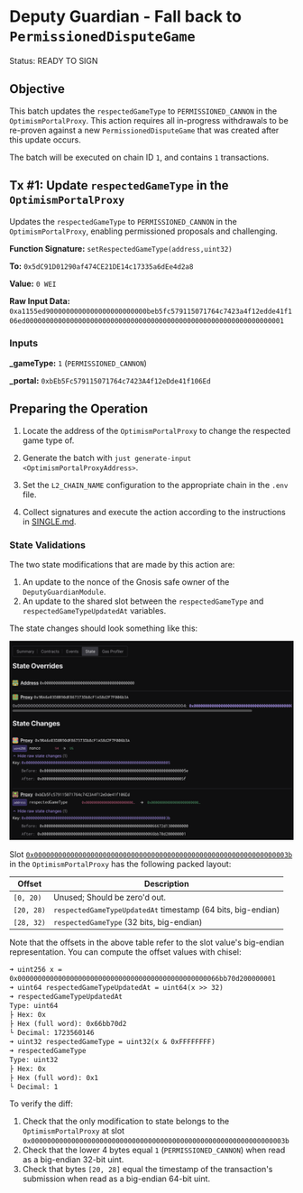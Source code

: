 # Deputy Guardian - Fall back to `PermissionedDisputeGame`

Status: READY TO SIGN

## Objective

This batch updates the `respectedGameType` to `PERMISSIONED_CANNON` in the `OptimismPortalProxy`. This action requires all in-progress withdrawals to be re-proven against a new `PermissionedDisputeGame` that was created after this update occurs.

The batch will be executed on chain ID `1`, and contains `1` transactions.

## Tx #1: Update `respectedGameType` in the `OptimismPortalProxy`

Updates the `respectedGameType` to `PERMISSIONED_CANNON` in the `OptimismPortalProxy`, enabling permissioned proposals and challenging.

**Function Signature:** `setRespectedGameType(address,uint32)`

**To:** `0x5dC91D01290af474CE21DE14c17335a6dEe4d2a8`

**Value:** `0 WEI`

**Raw Input Data:** `0xa1155ed9000000000000000000000000beb5fc579115071764c7423a4f12edde41f106ed0000000000000000000000000000000000000000000000000000000000000001`

### Inputs

**\_gameType:** `1` (`PERMISSIONED_CANNON`)

**\_portal:** `0xbEb5Fc579115071764c7423A4f12eDde41f106Ed`

## Preparing the Operation

1. Locate the address of the `OptimismPortalProxy` to change the respected game type of.

2. Generate the batch with `just generate-input <OptimismPortalProxyAddress>`.

3. Set the `L2_CHAIN_NAME` configuration to the appropriate chain in the `.env` file.

4. Collect signatures and execute the action according to the instructions in [SINGLE.md](../../../../SINGLE.md).

### State Validations

The two state modifications that are made by this action are:

1. An update to the nonce of the Gnosis safe owner of the `DeputyGuardianModule`.
2. An update to the shared slot between the `respectedGameType` and `respectedGameTypeUpdatedAt` variables.

The state changes should look something like this:

![state-diff](./images/state_diff.png)

Slot [`0x000000000000000000000000000000000000000000000000000000000000003b`](https://github.com/ethereum-optimism/optimism/blob/op-contracts/v1.4.0-rc.4/packages/contracts-bedrock/snapshots/storageLayout/OptimismPortal2.json#L100C3-L113C5) in the `OptimismPortalProxy` has the following packed layout:

| Offset     | Description                                                  |
| ---------- | ------------------------------------------------------------ |
| `[0, 20)`  | Unused; Should be zero'd out.                                |
| `[20, 28)` | `respectedGameTypeUpdatedAt` timestamp (64 bits, big-endian) |
| `[28, 32)` | `respectedGameType` (32 bits, big-endian)                    |

Note that the offsets in the above table refer to the slot value's big-endian representation. You can compute the offset values with chisel:
```
➜ uint256 x = 0x00000000000000000000000000000000000000000000000066bb70d200000001
➜ uint64 respectedGameTypeUpdatedAt = uint64(x >> 32)
➜ respectedGameTypeUpdatedAt
Type: uint64
├ Hex: 0x
├ Hex (full word): 0x66bb70d2
└ Decimal: 1723560146
➜ uint32 respectedGameType = uint32(x & 0xFFFFFFFF)
➜ respectedGameType
Type: uint32
├ Hex: 0x
├ Hex (full word): 0x1
└ Decimal: 1
```

To verify the diff:

1. Check that the only modification to state belongs to the `OptimismPortalProxy` at slot `0x000000000000000000000000000000000000000000000000000000000000003b`
1. Check that the lower 4 bytes equal `1` (`PERMISSIONED_CANNON`) when read as a big-endian 32-bit uint.
1. Check that bytes `[20, 28]` equal the timestamp of the transaction's submission when read as a big-endian 64-bit uint.
